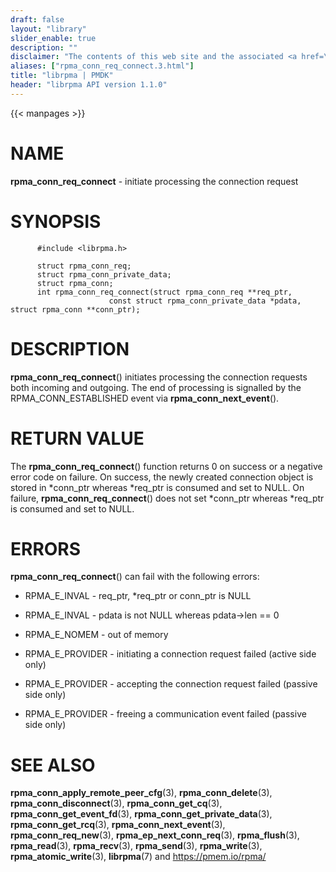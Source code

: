 ```yaml
---
draft: false
layout: "library"
slider_enable: true
description: ""
disclaimer: "The contents of this web site and the associated <a href=\"https://github.com/pmem\">GitHub repositories</a> are BSD-licensed open source."
aliases: ["rpma_conn_req_connect.3.html"]
title: "librpma | PMDK"
header: "librpma API version 1.1.0"
---
```

{{< manpages >}}

[comment]: <> (SPDX-License-Identifier: BSD-3-Clause)
[comment]: <> (Copyright 2020-2022, Intel Corporation)

# NAME

**rpma_conn_req_connect** - initiate processing the connection request

# SYNOPSIS

          #include <librpma.h>

          struct rpma_conn_req;
          struct rpma_conn_private_data;
          struct rpma_conn;
          int rpma_conn_req_connect(struct rpma_conn_req **req_ptr,
                          const struct rpma_conn_private_data *pdata, struct rpma_conn **conn_ptr);

# DESCRIPTION

**rpma_conn_req_connect**() initiates processing the connection requests
both incoming and outgoing. The end of processing is signalled by the
RPMA_CONN_ESTABLISHED event via **rpma_conn_next_event**().

# RETURN VALUE

The **rpma_conn_req_connect**() function returns 0 on success or a
negative error code on failure. On success, the newly created connection
object is stored in \*conn_ptr whereas \*req_ptr is consumed and set to
NULL. On failure, **rpma_conn_req_connect**() does not set \*conn_ptr
whereas \*req_ptr is consumed and set to NULL.

# ERRORS

**rpma_conn_req_connect**() can fail with the following errors:

-   RPMA_E\_INVAL - req_ptr, \*req_ptr or conn_ptr is NULL

-   RPMA_E\_INVAL - pdata is not NULL whereas pdata-\>len == 0

-   RPMA_E\_NOMEM - out of memory

-   RPMA_E\_PROVIDER - initiating a connection request failed (active
    side only)

-   RPMA_E\_PROVIDER - accepting the connection request failed (passive
    side only)

-   RPMA_E\_PROVIDER - freeing a communication event failed (passive
    side only)

# SEE ALSO

**rpma_conn_apply_remote_peer_cfg**(3), **rpma_conn_delete**(3),
**rpma_conn_disconnect**(3), **rpma_conn_get_cq**(3),
**rpma_conn_get_event_fd**(3), **rpma_conn_get_private_data**(3),
**rpma_conn_get_rcq**(3), **rpma_conn_next_event**(3),
**rpma_conn_req_new**(3), **rpma_ep_next_conn_req**(3),
**rpma_flush**(3), **rpma_read**(3), **rpma_recv**(3), **rpma_send**(3),
**rpma_write**(3), **rpma_atomic_write**(3), **librpma**(7) and
https://pmem.io/rpma/
